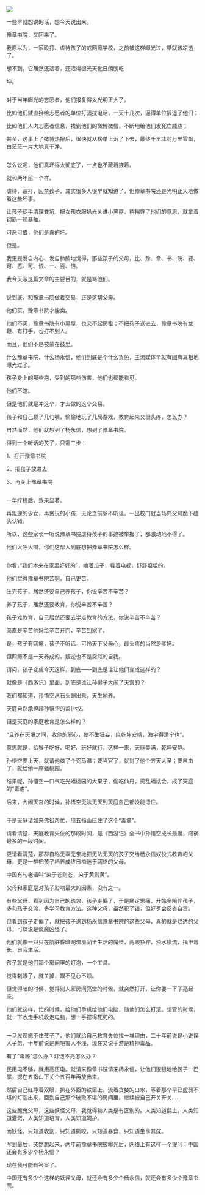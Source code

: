 <p><img src="https://www.iaders.com/wp-content/uploads/2019/11/a27fc-007a5xO3gy1g8rp8ivkiej30yi0jfju1.jpg"></p>
<p><span style="color: #333333;">一些早就想说的话，想今天说出来。</span></p>
<p><span style="color: #333333;">豫章书院，又回来了。</span></p>
<p><span style="color: #333333;">我原以为，一家殴打、虐待孩子的戒网瘾学校，之前被这样曝光过，早就该凉透了。</span></p>
<p><span style="color: #333333;">想不到，它居然还活着，还活得很光天化日朗朗乾</span></p>
<p><span style="color: #333333;">坤。</span><span id="more-8767"></span></p>
<p class="picbox"><img src="https://www.iaders.com/wp-content/uploads/2019/11/77b05-007a5xO3gy1g8rp8jfn1tj30gf0fydha.jpg" alt=""></p>
<p><span style="color: #333333;">对于当年曝光的志愿者，他们报复得太光明正大了。</span></p>
<p><span style="color: #333333;">比如他们就直接给志愿者的单位打骚扰电话，一天十几次，逼得单位辞退了他们；</span></p>
<p><span style="color: #333333;">比如他们人肉志愿者信息，找到他们的微博微信，不断地给他们发死亡威胁；</span></p>
<p><span style="color: #333333;">甚至，这事上了微博热搜后，很快就从榜单上沉了下去，最终千里冰封万里雪飘，白茫茫一片大地真干净。</span></p>
<p class="picbox"><img src="https://www.iaders.com/wp-content/uploads/2019/11/64352-007a5xO3gy1g8rp8jungbj30p00b4aah.jpg" alt=""></p>
<p><span style="color: #333333;">怎么说呢，他们真坏得太彻底了，一点也不藏着掖着。</span></p>
<p><span style="color: #333333;">就和两年前一个样。</span></p>
<p><span style="color: #333333;">虐待，殴打，囚禁孩子，其实很多人很早就知道了，但豫章书院还是光明正大地做着这些坏事。</span></p>
<p><span style="color: #333333;">让孩子徒手清理粪坑，把女孩衣服扒光关进小黑屋，稍稍忤了他们的意思，就拿着钢筋一顿暴抽。</span></p>
<p><span style="color: #333333;">可恶可恨，他们是真的坏。</span></p>
<p><span style="color: #333333;">但是。</span></p>
<p><span style="color: #333333;">我更是发自内心、发自肺腑地觉得，那些孩子的父母，比、豫、章、书、院、要、可、恶、可、恨、一、百、倍。</span></p>
<p><span style="color: #333333;">我今天写这篇文章的主要目的，就是骂他们。</span></p>
<p class="picbox"><img src="https://www.iaders.com/wp-content/uploads/2019/11/be9d9-007a5xO3gy1g8rp8kds2fj30p00b474p.jpg" alt=""></p>
<p><span style="color: #333333;">说到底，和豫章书院做着交易，正是这帮父母。</span></p>
<p><span style="color: #333333;">他们买，豫章书院才能卖。</span></p>
<p><span style="color: #333333;">他们不买，豫章书院有小黑屋，也交不起房租；不把孩子送进去，豫章书院有龙鞭、有打手，也打不到人。</span></p>
<p><span style="color: #333333;">而且，他们不是被蒙在鼓里。</span></p>
<p><span style="color: #333333;">什么豫章书院、什么杨永信，他们到底是个什么货色，主流媒体早就有图有真相地曝光过了。</span></p>
<p><span style="color: #333333;">孩子身上的那些疤，受到的那些伤害，他们也都能看见。</span></p>
<p><span style="color: #333333;">他们不瞎。</span></p>
<p><span style="color: #333333;">但是他们就是冲这个，才去做的这个交易。</span></p>
<p><span style="color: #333333;">孩子和自己顶了几句嘴，偷偷地玩了几局游戏，教育起来又很头疼，怎么办？</span></p>
<p><span style="color: #333333;">自然而然，他们就想到了杨永信，想到了豫章书院。</span></p>
<p><span style="color: #333333;">得到一个听话的孩子，只需三步：</span></p>
<p><span style="color: #333333;">1、打开豫章书院</span></p>
<p><span style="color: #333333;">2、把孩子放进去</span></p>
<p><span style="color: #333333;">3、再关上豫章书院</span></p>
<p class="picbox"><img src="https://www.iaders.com/wp-content/uploads/2019/11/7c8a5-007a5xO3gy1g8rp8kswwkj30p00b4dgc.jpg" alt=""></p>
<p><span style="color: #333333;">一年疗程后，效果显著。</span></p>
<p><span style="color: #333333;">再叛逆的少女，再贪玩的小孩，无论之前多不听话，一出校门就当场向父母跪下磕头认错。</span></p>
<p><span style="color: #333333;">所以，这些家长一听说豫章书院虐待孩子的事迹被举报了，都激动地不得了。</span></p>
<p><span style="color: #333333;">他们大呼大喊，你们这帮人到底想把豫章书院怎么样。</span></p>
<p class="picbox"><img src="https://www.iaders.com/wp-content/uploads/2019/11/83d05-007a5xO3gy1g8rp8lflspj30hs0eh75u.jpg" alt=""></p>
<p><span style="color: #333333;">你看，&#8221;我们本来在家里好好的&#8221;，嗑着瓜子，看着电视，舒舒坦坦的。</span></p>
<p><span style="color: #333333;">他们觉得豫章书院苦啊，自己更苦。</span></p>
<p><span style="color: #333333;">生完孩子，居然还要自己养孩子，你说辛苦不辛苦？</span></p>
<p><span style="color: #333333;">养了孩子，居然还要教育，你说辛苦不辛苦？</span></p>
<p><span style="color: #333333;">孩子难教育，自己居然还要去学点教育的方法，你说辛苦不辛苦？</span></p>
<p><span style="color: #333333;">简直是辛苦他妈给辛苦开门，辛苦到家了。</span></p>
<p><span style="color: #333333;">是，孩子有网瘾，孩子不听话，可怜天下父母心，最头疼的当然是爹妈。</span></p>
<p><span style="color: #333333;">但网瘾不是一天养成的，叛逆也不是突然的自我。</span></p>
<p><span style="color: #333333;">请问，孩子变成今天这样，到底——到底是谁让他们变成这样的？</span></p>
<p><span style="color: #333333;">就像是《西游记》里面，到底是谁让孙猴子大闹了天宫的？</span></p>
<p><span style="color: #333333;">我们都知道，孙悟空从石头蹦出来，天生地养。</span></p>
<p><span style="color: #333333;">天庭自然承担起孙悟空的监护权。</span></p>
<p><span style="color: #333333;">但是天庭的家庭教育是怎么样的？</span></p>
<p><span style="color: #333333;">“且养在天壤之间，收他的邪心，使不生狂妄，庶乾坤安靖，海宇得清宁也”。</span></p>
<p><span style="color: #333333;">意思就是，给猴子吃好、喝好、玩好就行，这样一来，天庭美满，乾坤安静。</span></p>
<p><span style="color: #333333;">孙悟空要上天，就请他做了个弼马温；要当官了，就封了他个齐天大圣；要自由了，就给他一座蟠桃园。</span></p>
<p><span style="color: #333333;">结果呢，孙悟空一口气吃光蟠桃园的大果子，偷吃仙丹，捣乱蟠桃会，成了天庭的“毒瘤”。</span></p>
<p><span style="color: #333333;">后来，大闹天宫的时候，孙悟空无法无天到天庭自己都没能摁住。</span></p>
<p class="picbox"><img src="https://www.iaders.com/wp-content/uploads/2019/11/bd62d-007a5xO3gy1g8rp8ltcyhj30p00b4gm3.jpg" alt=""></p>
<p><span style="color: #333333;">于是天庭请如来佛祖帮忙，用五指山压住了这个“毒瘤”。</span></p>
<p><span style="color: #333333;">请看清楚，天庭教育失位的那段时间，是《西游记》全书中孙悟空成长最慢，闯祸最多的一段时间。</span></p>
<p><span style="color: #333333;">更请看清楚，那群自称无辜无奈地把无法无天的孩子交给杨永信奴役式教育的父母，更是一群把孩子培养成终日痴迷于网络的父母。</span></p>
<p><span style="color: #333333;">中国有句老话叫“染于苍则苍，染于黄则黄”。</span></p>
<p><span style="color: #333333;">父母和家庭是对孩子影响最大的因素，没有之一。</span></p>
<p><span style="color: #333333;">有些父母，看到因为自己的疏忽，孩子走偏了，于是痛定思痛，开始多陪伴孩子，多和孩子交流，多学习教育方法。这种父母，虽然犯了错，但好歹会反省自责。</span></p>
<p><span style="color: #333333;">但看到孩子走偏了，就把孩子送到杨永信豫章书院的这些父母，真的就是烂透的父母，可以说是疯魔凶怪了。</span></p>
<p><span style="color: #333333;">他们就像一只只在肮脏昏暗潮湿房间里生活的魔怪，两眼狰狞，浊水横流，指甲弯长，自我生活。</span></p>
<p><span style="color: #333333;">孩子就是他们那个房间里的灯泡，一个工具。</span></p>
<p><span style="color: #333333;">觉得刺眼了，就关掉，眼不见心不烦。</span></p>
<p><span style="color: #333333;">但觉得暗的时候，觉得别人家房间亮堂的时候，就突然打开，让你要一下子亮起来。</span></p>
<p><span style="color: #333333;">他们就这样，忙的时候，给他们手机给他们电脑，随他们怎么打滚。想管的时候，就一下收走手机收走电脑，想一手摁得死死的。</span></p>
<p class="picbox"><img src="https://www.iaders.com/wp-content/uploads/2019/11/4ebc5-007a5xO3gy1g8rp8m57haj30p00b4wev.jpg" alt=""></p>
<p><span style="color: #333333;">一旦发现摁不住孩子了，他们就给自己教育失位找一堆理由，二十年前说是小说误人子弟，十年前说是网吧害人不浅，现在又说手游是精神毒品。</span></p>
<p><span style="color: #333333;">有了“毒瘾”怎么办？灯泡不亮怎么办？</span></p>
<p><span style="color: #333333;">民用电不够，就用高压电。就请来豫章书院请来杨永信，让他们狠狠地给孩子一巴掌，摁在五指山下关个五百年再放出来。</span></p>
<p><span style="color: #333333;">然后自己红睁着双眼，扒在外面的铁窗上，流着贪婪的口水，等着那个早已虚弱不堪的灯泡出来，回到自己那个破败不堪的房间里，继续被自己开关开关……</span></p>
<p><span style="color: #333333;">这些魔鬼父母，这些妖怪父母，我觉得和人类是有区别的。人类知道翻土，人类知道灌溉，人类知道培育，人类知道呵护。</span></p>
<p><span style="color: #333333;">而妖怪，只知道收割，只知道撕咬，只知道暴食，只知道坐享其成。</span></p>
<p><span style="color: #333333;">写到最后，突然想起来，两年前豫章书院被曝光后，网络上有这样一个提问：中国还会有多少个杨永信？</span></p>
<p><span style="color: #333333;">现在我可能有答案了。</span></p>
<p><span style="color: #333333;">中国还有多少个这样的妖怪父母，就还会有多少个杨永信，就还会有多少个豫章书院。</span>​​​​</p>